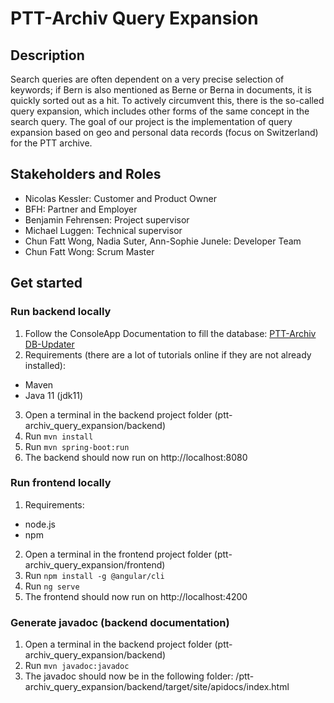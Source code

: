 # PTT-Archiv Query Expansion

## Description
Search queries are often dependent on a very precise selection of keywords; if Bern is also mentioned as Berne or Berna in documents, it is quickly sorted out as a hit. To actively circumvent this, there is the so-called query expansion, which includes other forms of the same concept in the search query.
The goal of our project is the implementation of query expansion based on geo and personal data records (focus on Switzerland) for the PTT archive.


## Stakeholders and Roles
- Nicolas Kessler: Customer and Product Owner
- BFH: Partner and Employer
- Benjamin Fehrensen: Project supervisor
- Michael Luggen: Technical supervisor
- Chun Fatt Wong, Nadia Suter, Ann-Sophie Junele: Developer Team
- Chun Fatt Wong: Scrum Master

## Get started

### Run backend locally
1. Follow the ConsoleApp Documentation to fill the database: [PTT-Archiv DB-Updater](https://gitlab.ti.bfh.ch/Project_1_Group_17_BTI3031p-21-22/ptt-archiv_query_expansion/-/blob/master/DB_Console_App/documentation.md)
2. Requirements (there are a lot of tutorials online if they are not already installed):
- Maven
- Java 11 (jdk11)
3. Open a terminal in the backend project folder (ptt-archiv_query_expansion/backend)
4. Run `mvn install`
5. Run `mvn spring-boot:run`
6. The backend should now run on http://localhost:8080

### Run frontend locally
1. Requirements:
- node.js
- npm
2. Open a terminal in the frontend project folder (ptt-archiv_query_expansion/frontend)
3. Run `npm install -g @angular/cli`
4. Run `ng serve`
5. The frontend should now run on http://localhost:4200

### Generate javadoc (backend documentation)
1. Open a terminal in the backend project folder (ptt-archiv_query_expansion/backend)
2. Run `mvn javadoc:javadoc`
3. The javadoc should now be in the following folder: /ptt-archiv_query_expansion/backend/target/site/apidocs/index.html

